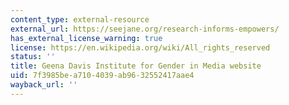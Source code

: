 ```yaml
---
content_type: external-resource
external_url: https://seejane.org/research-informs-empowers/
has_external_license_warning: true
license: https://en.wikipedia.org/wiki/All_rights_reserved
status: ''
title: Geena Davis Institute for Gender in Media website
uid: 7f3985be-a710-4039-ab96-32552417aae4
wayback_url: ''
---
```

